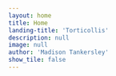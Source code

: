 ```yaml
---
layout: home
title: Home
landing-title: 'Torticollis'
description: null
image: null
author: 'Madison Tankersley'
show_tile: false
---
```

